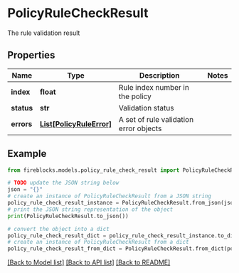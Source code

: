 # PolicyRuleCheckResult

The rule validation result

## Properties

Name | Type | Description | Notes
------------ | ------------- | ------------- | -------------
**index** | **float** | Rule index number in the policy | 
**status** | **str** | Validation status | 
**errors** | [**List[PolicyRuleError]**](PolicyRuleError.md) | A set of rule validation error objects | 

## Example

```python
from fireblocks.models.policy_rule_check_result import PolicyRuleCheckResult

# TODO update the JSON string below
json = "{}"
# create an instance of PolicyRuleCheckResult from a JSON string
policy_rule_check_result_instance = PolicyRuleCheckResult.from_json(json)
# print the JSON string representation of the object
print(PolicyRuleCheckResult.to_json())

# convert the object into a dict
policy_rule_check_result_dict = policy_rule_check_result_instance.to_dict()
# create an instance of PolicyRuleCheckResult from a dict
policy_rule_check_result_from_dict = PolicyRuleCheckResult.from_dict(policy_rule_check_result_dict)
```
[[Back to Model list]](../README.md#documentation-for-models) [[Back to API list]](../README.md#documentation-for-api-endpoints) [[Back to README]](../README.md)


